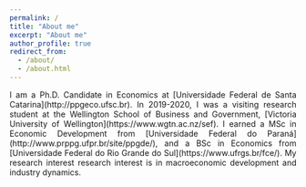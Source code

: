 ```yaml
---
permalink: /
title: "About me"
excerpt: "About me"
author_profile: true
redirect_from: 
  - /about/
  - /about.html
---
```


<div style="text-align: justify"> I am a Ph.D. Candidate in Economics at [Universidade Federal de Santa Catarina](http://ppgeco.ufsc.br). In 2019-2020, I was a visiting research student at the Wellington School of Business and Government, [Victoria University of Wellington](https://www.wgtn.ac.nz/sef). I earned a MSc in Economic Development from [Universidade Federal do Paraná](http://www.prppg.ufpr.br/site/ppgde/), and a BSc in Economics from [Universidade Federal do Rio Grande do Sul](https://www.ufrgs.br/fce/). My research interest research interest is in macroeconomic development and industry dynamics. </div>

